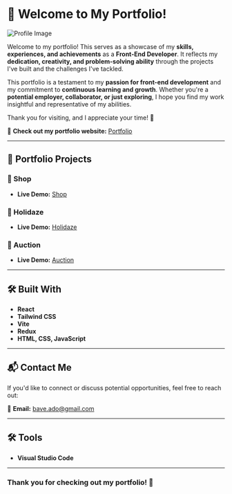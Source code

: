 # 🚀 Welcome to My Portfolio!  

![Profile Image](https://avatars.githubusercontent.com/u/85221462?v=4)  

Welcome to my portfolio! This serves as a showcase of my **skills, experiences, and achievements** as a **Front-End Developer**. It reflects my **dedication, creativity, and problem-solving ability** through the projects I've built and the challenges I've tackled.  

This portfolio is a testament to my **passion for front-end development** and my commitment to **continuous learning and growth**. Whether you're a **potential employer, collaborator, or just exploring**, I hope you find my work insightful and representative of my abilities.  

Thank you for visiting, and I appreciate your time! 🙌  

🔗 **Check out my portfolio website:** [Portfolio](https://portfolio2bave.netlify.app/)  

---

## 🌟 Portfolio Projects  

### 🛒 Shop  
- **Live Demo:** [Shop](https://baveadoshop.netlify.app/)  

### 🏨 Holidaze  
- **Live Demo:** [Holidaze](https://holidazebaveado.netlify.app/)  

### 🔨 Auction  
- **Live Demo:** [Auction](https://bave-auction.netlify.app/)  

---

## 🛠 Built With  

- **React**  
- **Tailwind CSS**  
- **Vite**  
- **Redux**  
- **HTML, CSS, JavaScript**  

---

## 📬 Contact Me  

If you'd like to connect or discuss potential opportunities, feel free to reach out:  

📧 **Email:** bave.ado@gmail.com 

---

## 🛠 Tools  

- **Visual Studio Code**  

---

### Thank you for checking out my portfolio! 🚀  
